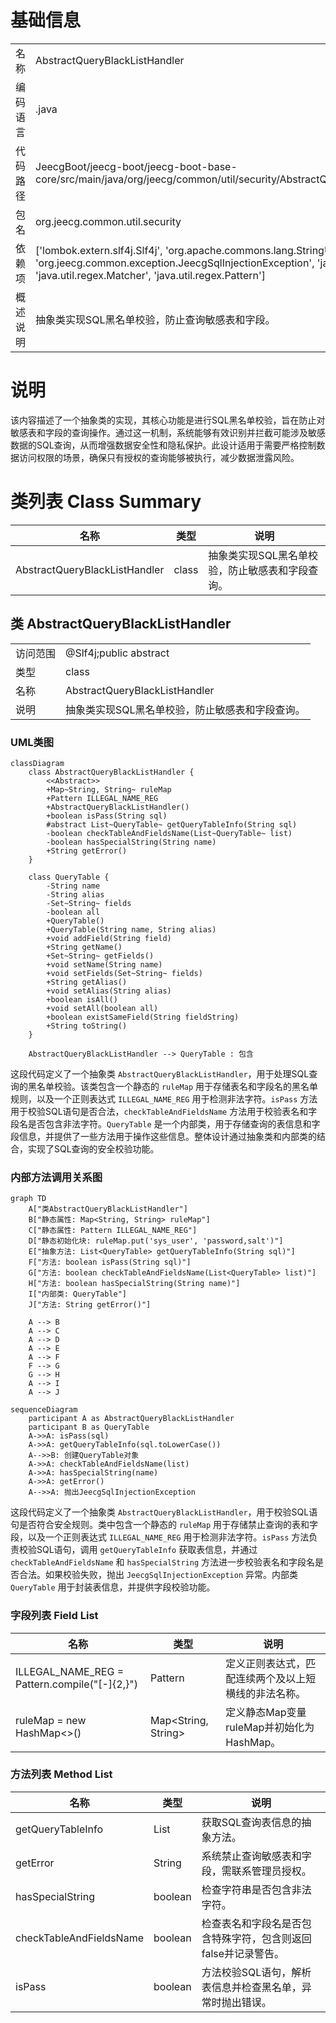 # 基础信息

|      |      |
|------|------|
| 名称 | AbstractQueryBlackListHandler |
| 编码语言 | .java |
| 代码路径 | JeecgBoot/jeecg-boot/jeecg-boot-base-core/src/main/java/org/jeecg/common/util/security/AbstractQueryBlackListHandler.java |
| 包名 | org.jeecg.common.util.security |
| 依赖项 | ['lombok.extern.slf4j.Slf4j', 'org.apache.commons.lang.StringUtils', 'org.jeecg.common.exception.JeecgSqlInjectionException', 'java.util', 'java.util.regex.Matcher', 'java.util.regex.Pattern'] |
| 概述说明 | 抽象类实现SQL黑名单校验，防止查询敏感表和字段。 |

# 说明

该内容描述了一个抽象类的实现，其核心功能是进行SQL黑名单校验，旨在防止对敏感表和字段的查询操作。通过这一机制，系统能够有效识别并拦截可能涉及敏感数据的SQL查询，从而增强数据安全性和隐私保护。此设计适用于需要严格控制数据访问权限的场景，确保只有授权的查询能够被执行，减少数据泄露风险。

# 类列表 Class Summary

| 名称   | 类型  | 说明 |
|-------|------|-------------|
| AbstractQueryBlackListHandler | class | 抽象类实现SQL黑名单校验，防止敏感表和字段查询。 |



## 类 AbstractQueryBlackListHandler

|      |      |
|------|------|
| 访问范围 | @Slf4j;public abstract |
| 类型 | class |
| 名称 | AbstractQueryBlackListHandler |
| 说明 | 抽象类实现SQL黑名单校验，防止敏感表和字段查询。 |


### UML类图

```mermaid
classDiagram
    class AbstractQueryBlackListHandler {
        <<Abstract>>
        +Map~String, String~ ruleMap
        +Pattern ILLEGAL_NAME_REG
        +AbstractQueryBlackListHandler()
        +boolean isPass(String sql)
        #abstract List~QueryTable~ getQueryTableInfo(String sql)
        -boolean checkTableAndFieldsName(List~QueryTable~ list)
        -boolean hasSpecialString(String name)
        +String getError()
    }

    class QueryTable {
        -String name
        -String alias
        -Set~String~ fields
        -boolean all
        +QueryTable()
        +QueryTable(String name, String alias)
        +void addField(String field)
        +String getName()
        +Set~String~ getFields()
        +void setName(String name)
        +void setFields(Set~String~ fields)
        +String getAlias()
        +void setAlias(String alias)
        +boolean isAll()
        +void setAll(boolean all)
        +boolean existSameField(String fieldString)
        +String toString()
    }

    AbstractQueryBlackListHandler --> QueryTable : 包含
```

这段代码定义了一个抽象类 `AbstractQueryBlackListHandler`，用于处理SQL查询的黑名单校验。该类包含一个静态的 `ruleMap` 用于存储表名和字段名的黑名单规则，以及一个正则表达式 `ILLEGAL_NAME_REG` 用于检测非法字符。`isPass` 方法用于校验SQL语句是否合法，`checkTableAndFieldsName` 方法用于校验表名和字段名是否包含非法字符。`QueryTable` 是一个内部类，用于存储查询的表信息和字段信息，并提供了一些方法用于操作这些信息。整体设计通过抽象类和内部类的结合，实现了SQL查询的安全校验功能。


### 内部方法调用关系图

```mermaid
graph TD
    A["类AbstractQueryBlackListHandler"]
    B["静态属性: Map<String, String> ruleMap"]
    C["静态属性: Pattern ILLEGAL_NAME_REG"]
    D["静态初始化块: ruleMap.put('sys_user', 'password,salt')"]
    E["抽象方法: List<QueryTable> getQueryTableInfo(String sql)"]
    F["方法: boolean isPass(String sql)"]
    G["方法: boolean checkTableAndFieldsName(List<QueryTable> list)"]
    H["方法: boolean hasSpecialString(String name)"]
    I["内部类: QueryTable"]
    J["方法: String getError()"]

    A --> B
    A --> C
    A --> D
    A --> E
    A --> F
    F --> G
    G --> H
    A --> I
    A --> J
```

```mermaid
sequenceDiagram
    participant A as AbstractQueryBlackListHandler
    participant B as QueryTable
    A->>A: isPass(sql)
    A->>A: getQueryTableInfo(sql.toLowerCase())
    A-->>B: 创建QueryTable对象
    A->>A: checkTableAndFieldsName(list)
    A->>A: hasSpecialString(name)
    A->>A: getError()
    A-->>A: 抛出JeecgSqlInjectionException
```

这段代码定义了一个抽象类 `AbstractQueryBlackListHandler`，用于校验SQL语句是否符合安全规则。类中包含一个静态的 `ruleMap` 用于存储禁止查询的表和字段，以及一个正则表达式 `ILLEGAL_NAME_REG` 用于检测非法字符。`isPass` 方法负责校验SQL语句，调用 `getQueryTableInfo` 获取表信息，并通过 `checkTableAndFieldsName` 和 `hasSpecialString` 方法进一步校验表名和字段名是否合法。如果校验失败，抛出 `JeecgSqlInjectionException` 异常。内部类 `QueryTable` 用于封装表信息，并提供字段校验功能。

### 字段列表 Field List

| 名称  | 类型  | 说明 |
|-------|-------|------|
| ILLEGAL_NAME_REG = Pattern.compile("[-]{2,}") | Pattern | 定义正则表达式，匹配连续两个及以上短横线的非法名称。 |
| ruleMap = new HashMap<>() | Map<String, String> | 定义静态Map变量ruleMap并初始化为HashMap。 |

### 方法列表 Method List

| 名称  | 类型  | 说明 |
|-------|-------|------|
| getQueryTableInfo | List<QueryTable> | 获取SQL查询表信息的抽象方法。 |
| getError | String | 系统禁止查询敏感表和字段，需联系管理员授权。 |
| hasSpecialString | boolean | 检查字符串是否包含非法字符。 |
| checkTableAndFieldsName | boolean | 检查表名和字段名是否包含特殊字符，包含则返回false并记录警告。 |
| isPass | boolean | 方法校验SQL语句，解析表信息并检查黑名单，异常时抛出错误。 |




